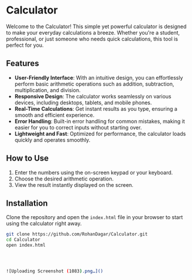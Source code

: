 # Calculator


Welcome to the Calculator! This simple yet powerful calculator is designed to make your everyday calculations a breeze. Whether you're a student, professional, or just someone who needs quick calculations, this tool is perfect for you.

## Features

- **User-Friendly Interface**: With an intuitive design, you can effortlessly perform basic arithmetic operations such as addition, subtraction, multiplication, and division.
- **Responsive Design**: The calculator works seamlessly on various devices, including desktops, tablets, and mobile phones.
- **Real-Time Calculations**: Get instant results as you type, ensuring a smooth and efficient experience.
- **Error Handling**: Built-in error handling for common mistakes, making it easier for you to correct inputs without starting over.
- **Lightweight and Fast**: Optimized for performance, the calculator loads quickly and operates smoothly.

## How to Use

1. Enter the numbers using the on-screen keypad or your keyboard.
2. Choose the desired arithmetic operation.
3. View the result instantly displayed on the screen.

## Installation

Clone the repository and open the `index.html` file in your browser to start using the calculator right away.

```sh
git clone https://github.com/RohanDagar/Calculator.git
cd Calculator
open index.html




![Uploading Screenshot (1083).png…]()
